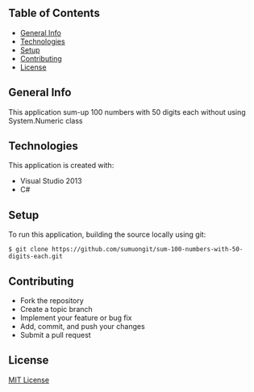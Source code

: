 ## Table of Contents
* [General Info](#general-info)
* [Technologies](#technologies)
* [Setup](#setup)
* [Contributing](#contributing)
* [License](#license)

## General Info
This application sum-up 100 numbers with 50 digits each without using System.Numeric class
	
## Technologies
This application is created with:
* Visual Studio 2013
* C# 
	
## Setup
To run this application, building the source locally using git:

```
$ git clone https://github.com/sumuongit/sum-100-numbers-with-50-digits-each.git

```

## Contributing
* Fork the repository
* Create a topic branch
* Implement your feature or bug fix
* Add, commit, and push your changes
* Submit a pull request

## License
[MIT License](https://github.com/sumuongit/sum-100-numbers-with-50-digits-each/blob/master/LICENSE)
